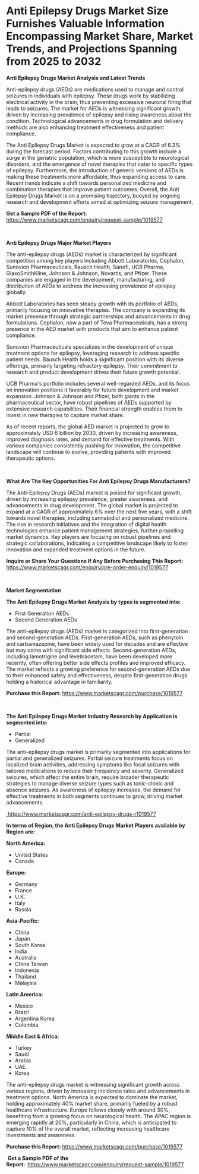 <p><h1>Anti Epilepsy Drugs Market Size Furnishes Valuable Information Encompassing Market Share, Market Trends, and Projections Spanning from 2025 to 2032</h1></p><p><strong>Anti Epilepsy Drugs Market Analysis and Latest Trends</strong></p>
<p><p>Anti-epilepsy drugs (AEDs) are medications used to manage and control seizures in individuals with epilepsy. These drugs work by stabilizing electrical activity in the brain, thus preventing excessive neuronal firing that leads to seizures. The market for AEDs is witnessing significant growth, driven by increasing prevalence of epilepsy and rising awareness about the condition. Technological advancements in drug formulation and delivery methods are also enhancing treatment effectiveness and patient compliance.</p><p>The Anti Epilepsy Drugs Market is expected to grow at a CAGR of 6.3% during the forecast period. Factors contributing to this growth include a surge in the geriatric population, which is more susceptible to neurological disorders, and the emergence of novel therapies that cater to specific types of epilepsy. Furthermore, the introduction of generic versions of AEDs is making these treatments more affordable, thus expanding access to care. Recent trends indicate a shift towards personalized medicine and combination therapies that improve patient outcomes. Overall, the Anti Epilepsy Drugs Market is on a promising trajectory, buoyed by ongoing research and development efforts aimed at optimizing seizure management.</p></p>
<p><strong>Get a Sample PDF of the Report:&nbsp;</strong> <a href="https://www.marketscagr.com/enquiry/request-sample/1019577?utm_campaign=2953&utm_medium=2&utm_source=Github&utm_content=ia&utm_term=19042025&utm_id=anti-epilepsy-drugs">https://www.marketscagr.com/enquiry/request-sample/1019577</a></p>
<p>&nbsp;</p>
<p><strong>Anti Epilepsy Drugs Major Market Players</strong></p>
<p><p>The anti-epilepsy drugs (AEDs) market is characterized by significant competition among key players including Abbott Laboratories, Cephalon, Sunovion Pharmaceuticals, Bausch Health, Sanofi, UCB Pharma, GlaxoSmithKline, Johnson & Johnson, Novartis, and Pfizer. These companies are engaged in the development, manufacturing, and distribution of AEDs to address the increasing prevalence of epilepsy globally.</p><p>Abbott Laboratories has seen steady growth with its portfolio of AEDs, primarily focusing on innovative therapies. The company is expanding its market presence through strategic partnerships and advancements in drug formulations. Cephalon, now a part of Teva Pharmaceuticals, has a strong presence in the AED market with products that aim to enhance patient compliance.</p><p>Sunovion Pharmaceuticals specializes in the development of unique treatment options for epilepsy, leveraging research to address specific patient needs. Bausch Health holds a significant position with its diverse offerings, primarily targeting refractory epilepsy. Their commitment to research and product development drives their future growth potential.</p><p>UCB Pharma's portfolio includes several well-regarded AEDs, and its focus on innovation positions it favorably for future development and market expansion. Johnson & Johnson and Pfizer, both giants in the pharmaceutical sector, have robust pipelines of AEDs supported by extensive research capabilities. Their financial strength enables them to invest in new therapies to capture market share.</p><p>As of recent reports, the global AED market is projected to grow to approximately USD 6 billion by 2030, driven by increasing awareness, improved diagnosis rates, and demand for effective treatments. With various companies consistently pushing for innovation, the competitive landscape will continue to evolve, providing patients with improved therapeutic options.</p></p>
<p>&nbsp;</p>
<p><strong>What Are The Key Opportunities For Anti Epilepsy Drugs Manufacturers?</strong></p>
<p><p>The Anti-Epilepsy Drugs (AEDs) market is poised for significant growth, driven by increasing epilepsy prevalence, greater awareness, and advancements in drug development. The global market is projected to expand at a CAGR of approximately 6% over the next five years, with a shift towards novel therapies, including cannabidiol and personalized medicine. The rise in research initiatives and the integration of digital health technologies enhance patient management strategies, further propelling market dynamics. Key players are focusing on robust pipelines and strategic collaborations, indicating a competitive landscape likely to foster innovation and expanded treatment options in the future.</p></p>
<p><strong>Inquire or Share Your Questions If Any Before Purchasing This Report:</strong> <a href="https://www.marketscagr.com/enquiry/pre-order-enquiry/1019577?utm_campaign=2953&utm_medium=2&utm_source=Github&utm_content=ia&utm_term=19042025&utm_id=anti-epilepsy-drugs">https://www.marketscagr.com/enquiry/pre-order-enquiry/1019577</a></p>
<p>&nbsp;</p>
<p><strong>Market Segmentation</strong></p>
<p><strong>The Anti Epilepsy Drugs Market Analysis by types is segmented into:</strong></p>
<p><ul><li>First Generation AEDs</li><li>Second Generation AEDs</li></ul></p>
<p><p>The anti-epilepsy drugs (AEDs) market is categorized into first-generation and second-generation AEDs. First-generation AEDs, such as phenytoin and carbamazepine, have been widely used for decades and are effective but may come with significant side effects. Second-generation AEDs, including lamotrigine and levetiracetam, have been developed more recently, often offering better side effects profiles and improved efficacy. The market reflects a growing preference for second-generation AEDs due to their enhanced safety and effectiveness, despite first-generation drugs holding a historical advantage in familiarity.</p></p>
<p><strong>Purchase this Report:&nbsp;</strong><a href="https://www.marketscagr.com/purchase/1019577?utm_campaign=2953&utm_medium=2&utm_source=Github&utm_content=ia&utm_term=19042025&utm_id=anti-epilepsy-drugs">https://www.marketscagr.com/purchase/1019577</a></p>
<p>&nbsp;</p>
<p><strong>The Anti Epilepsy Drugs Market Industry Research by Application is segmented into:</strong></p>
<p><ul><li>Partial</li><li>Generalized</li></ul></p>
<p><p>The anti-epilepsy drugs market is primarily segmented into applications for partial and generalized seizures. Partial seizure treatments focus on localized brain activities, addressing symptoms like focal seizures with tailored medications to reduce their frequency and severity. Generalized seizures, which affect the entire brain, require broader therapeutic strategies to manage diverse seizure types such as tonic-clonic and absence seizures. As awareness of epilepsy increases, the demand for effective treatments in both segments continues to grow, driving market advancements.</p></p>
<p><a href="https://www.marketscagr.com/anti-epilepsy-drugs-r1019577?utm_campaign=2953&utm_medium=2&utm_source=Github&utm_content=ia&utm_term=19042025&utm_id=anti-epilepsy-drugs">&nbsp;https://www.marketscagr.com/anti-epilepsy-drugs-r1019577</a></p>
<p><strong>In terms of Region, the Anti Epilepsy Drugs Market Players available by Region are:</strong></p>
<p>
    <p> <strong> North America: </strong>
        <ul>
            <li>United States</li>
            <li>Canada</li>
        </ul>
        </p> 
    <p> <strong> Europe: </strong>
        <ul>
            <li>Germany</li>
            <li>France</li>
            <li>U.K.</li>
            <li>Italy</li>
            <li>Russia</li>
        </ul>
        </p> 
    <p> <strong> Asia-Pacific: </strong>
        <ul>
            <li>China</li>
            <li>Japan</li>
            <li>South Korea</li>
            <li>India</li>
            <li>Australia</li>
            <li>China Taiwan</li>
            <li>Indonesia</li>
            <li>Thailand</li>
            <li>Malaysia</li>
        </ul>
        </p> 
    <p> <strong> Latin America: </strong>
        <ul>
            <li>Mexico</li>
            <li>Brazil</li>
            <li>Argentina Korea</li>
            <li>Colombia</li>
        </ul>
        </p> 
    <p> <strong> Middle East & Africa: </strong>
        <ul>
            <li>Turkey</li>
            <li>Saudi</li>
            <li>Arabia</li>
            <li>UAE</li>
            <li>Korea</li>
        </ul>
    </p>
    </p>
<p><p>The anti-epilepsy drugs market is witnessing significant growth across various regions, driven by increasing incidence rates and advancements in treatment options. North America is expected to dominate the market, holding approximately 40% market share, primarily fueled by a robust healthcare infrastructure. Europe follows closely with around 30%, benefiting from a growing focus on neurological health. The APAC region is emerging rapidly at 20%, particularly in China, which is anticipated to capture 10% of the overall market, reflecting increasing healthcare investments and awareness.</p></p>
<p><strong>Purchase this Report: </strong><a href="https://www.marketscagr.com/purchase/1019577?utm_campaign=2953&utm_medium=2&utm_source=Github&utm_content=ia&utm_term=19042025&utm_id=anti-epilepsy-drugs">https://www.marketscagr.com/purchase/1019577</a></p>
<p>&nbsp;<strong>Get a Sample PDF of the Report:&nbsp;&nbsp;</strong><a href="https://www.marketscagr.com/enquiry/request-sample/1019577?utm_campaign=2953&utm_medium=2&utm_source=Github&utm_content=ia&utm_term=19042025&utm_id=anti-epilepsy-drugs">https://www.marketscagr.com/enquiry/request-sample/1019577</a></p>
<p><strong></strong></p>
<p><p></p><p></p><p></p></p>